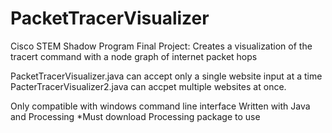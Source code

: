 # PacketTracerVisualizer
Cisco STEM Shadow Program Final Project:
Creates a visualization of the tracert command with a node graph of internet packet hops

PacketTracerVisualizer.java can accept only a single website input at a time
PacterTracerVisualizer2.java can accpet multiple websites at once.

Only compatible with windows command line interface
Written with Java and Processing
*Must download Processing package to use
